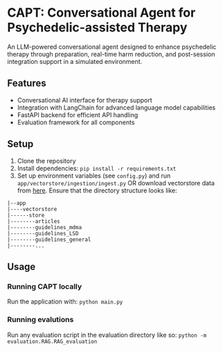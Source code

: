 # CAPT: Conversational Agent for Psychedelic-assisted Therapy
An LLM-powered conversational agent designed to enhance psychedelic therapy through preparation, real-time harm reduction, and post-session integration support in a simulated environment.

## Features
- Conversational AI interface for therapy support
- Integration with LangChain for advanced language model capabilities
- FastAPI backend for efficient API handling
- Evaluation framework for all components

## Setup
1. Clone the repository
2. Install dependencies: `pip install -r requirements.txt`
3. Set up environment variables (see `config.py`) and run `app/vectorstore/ingestion/ingest.py` OR download vectorstore data from [here](https://drive.google.com/drive/folders/1tr58rSSOrSb2ByypsnJ3wJ_YApLiRUGb?usp=sharing). Ensure that the directory structure looks like:
```
|--app
|----vectorstore
|------store
|--------articles
|--------guidelines_mdma
|--------guidelines_LSD
|--------guidelines_general
|--------...

```

## Usage

### Running CAPT locally
Run the application with: `python main.py`

### Running evalutions
Run any evaluation script in the evaluation directory like so: `python -m evaluation.RAG.RAG_evaluation`

